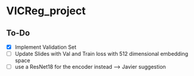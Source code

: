 # VICReg_project


## To-Do

- [x] Implement Validation Set
- [ ] Update Slides with Val and Train loss with 512 dimensional embedding space
- [ ] use a ResNet18 for the encoder instead --> Javier suggestion
